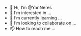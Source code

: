 - 👋 Hi, I’m @YanNeres
- 👀 I’m interested in ...
- 🌱 I’m currently learning ...
- 💞️ I’m looking to collaborate on ...
- 📫 How to reach me ...

<!---
YanNeres/YanNeres is a ✨ special ✨ repository because its `README.md` (this file) appears on your GitHub profile.
You can click the Preview link to take a look at your changes.
--->
